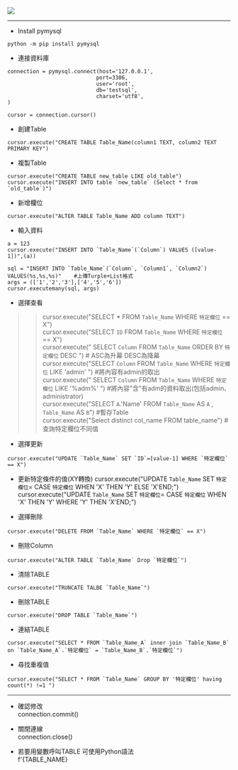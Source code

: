 <img src="https://upload.wikimedia.org/wikipedia/zh/thumb/6/62/MySQL.svg/1200px-MySQL.svg.png" style="display:block; margin:auto;"></img>
  
------------------------

- Install pymysql  

```
python -m pip install pymysql  
```

- 連接資料庫  

```
connection = pymysql.connect(host='127.0.0.1',
                            port=3306,
                            user='root',
                            db='testsql',
                            charset='utf8',
)

cursor = connection.cursor()
```
- 創建Table
```
cursor.execute("CREATE TABLE Table_Name(column1 TEXT, column2 TEXT PRIMARY KEY")
```
- 複製Table
```
cursor.execute("CREATE TABLE new_table LIKE old_table")
cursor.execute("INSERT INTO table `new_table` (Select * from `old_table`)")
```
- 新增欄位
```
cursor.execute("ALTER TABLE Table_Name ADD column TEXT")
```
- 輸入資料
```
a = 123
cursor.execute("INSERT INTO `Table_Name`(`Column`) VALUES ([value-1])",(a))

sql = "INSERT INTO `Table_Name`(`Column`, `Column1`, `Column2`) VALUES(%s,%s,%s)"    #上傳Turple+List格式
args = (['1','2','3'],['4','5','6'])
cursor.executemany(sql, args)
```
- 選擇查看
>> cursor.execute("SELECT * FROM `Table_Name` WHERE `特定欄位` == X")  
>> cursor.execute("SELECT `ID` FROM `Table_Name` WHERE `特定欄位` == X")  
>> cursor.execute(" SELECT  `Column`  FROM `Table_Name` ORDER BY  `特定欄位` DESC ")          # ASC為升幕   DESC為降幕  
>> cursor.execute("SELECT  `Column`  FROM `Table_Name` WHERE  `特定欄位` LIKE  'admin' ")     #將內容有admin的取出  
>> cursor.execute(" SELECT  `Column`  FROM `Table_Name` WHERE  `特定欄位` LIKE  '%adm%' ")    #將內容"含"有adm的資料取出(包括admin、administrator)  
>> cursor.execute("SELECT `A`.'Name' FROM `Table_Name` AS `A` , `Table_Name` AS `B`")        #暫存Table  
>> cursor.execute("Select distinct col_name FROM table_name")                                #查詢特定欄位不同值  

- 選擇更新
```
cursor.execute("UPDATE `Table_Name` SET `ID`=[value-1] WHERE `特定欄位` == X")
```
- 更新特定條件的值(XY轉換)
cursor.execute("UPDATE `Table_Name` SET `特定欄位`= CASE `特定欄位` WHEN 'X' THEN 'Y' ELSE 'X'END;")  
cursor.execute("UPDATE `Table_Name` SET `特定欄位`= CASE `特定欄位` WHEN 'X' THEN 'Y' WHERE 'Y' THEN 'X'END;")  

- 選擇刪除
```
cursor.execute("DELETE FROM `Table_Name` WHERE `特定欄位` == X")
```
- 刪除Column
```
cursor.execute("ALTER TABLE `Table_Name` Drop `特定欄位`")
```
- 清除TABLE
```
cursor.execute("TRUNCATE TALBE `Table_Name`")
```
- 刪除TABLE
```
cursor.execute("DROP TABLE `Table_Name`")
```
- 連結TABLE
```
cursor.execute("SELECT * FROM `Table_Name_A` inner join `Table_Name_B` on `Table_Name_A`.`特定欄位` = `Table_Name_B`.`特定欄位`")
```
- 尋找重複值
```
cursor.execute("SELECT * FROM `Table_Name` GROUP BY '特定欄位' having count(*) !=1 ")
```
-------------------------------
- 確認修改  
connection.commit()    
- 關閉連線  
connection.close()       

- 若要用變數呼叫TABLE   可使用Python語法   
f'{TABLE_NAME}
